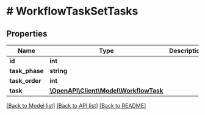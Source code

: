 # # WorkflowTaskSetTasks

## Properties

Name | Type | Description | Notes
------------ | ------------- | ------------- | -------------
**id** | **int** |  | [optional]
**task_phase** | **string** |  | [optional]
**task_order** | **int** |  | [optional]
**task** | [**\OpenAPI\Client\Model\WorkflowTask**](WorkflowTask.md) |  | [optional]

[[Back to Model list]](../../README.md#models) [[Back to API list]](../../README.md#endpoints) [[Back to README]](../../README.md)
